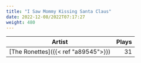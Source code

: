 ```yaml
---
title: "I Saw Mommy Kissing Santa Claus"
date: 2022-12-08/2022T07:17:27
weight: 480
---
```




 Artist | Plays 
----- | -----:
[The Ronettes]({{< ref "a89545">}}) | 31
